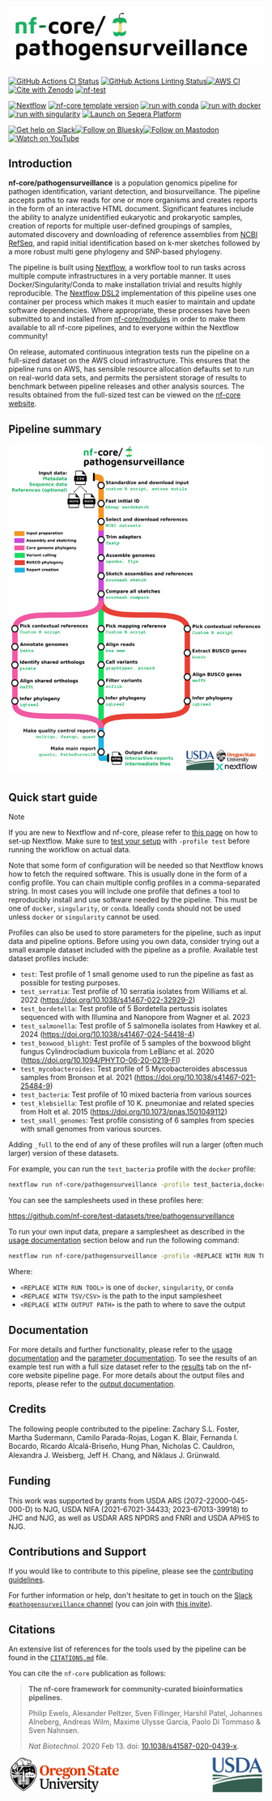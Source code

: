 <h1>
  <picture>
    <source media="(prefers-color-scheme: dark)" srcset="docs/images/nf-core-pathogensurveillance_logo_dark.png">
    <img alt="nf-core/pathogensurveillance" src="docs/images/nf-core-pathogensurveillance_logo_light.png">
  </picture>
</h1>

[![GitHub Actions CI Status](https://github.com/nf-core/pathogensurveillance/actions/workflows/ci.yml/badge.svg)](https://github.com/nf-core/pathogensurveillance/actions/workflows/ci.yml)
[![GitHub Actions Linting Status](https://github.com/nf-core/pathogensurveillance/actions/workflows/linting.yml/badge.svg)](https://github.com/nf-core/pathogensurveillance/actions/workflows/linting.yml)[![AWS CI](https://img.shields.io/badge/CI%20tests-full%20size-FF9900?labelColor=000000&logo=Amazon%20AWS)](https://nf-co.re/pathogensurveillance/results)[![Cite with Zenodo](http://img.shields.io/badge/DOI-10.5281/zenodo.XXXXXXX-1073c8?labelColor=000000)](https://doi.org/10.5281/zenodo.XXXXXXX)
[![nf-test](https://img.shields.io/badge/unit_tests-nf--test-337ab7.svg)](https://www.nf-test.com)

[![Nextflow](https://img.shields.io/badge/version-%E2%89%A524.04.2-green?style=flat&logo=nextflow&logoColor=white&color=%230DC09D&link=https%3A%2F%2Fnextflow.io)](https://www.nextflow.io/)
[![nf-core template version](https://img.shields.io/badge/nf--core_template-3.3.1-green?style=flat&logo=nfcore&logoColor=white&color=%2324B064&link=https%3A%2F%2Fnf-co.re)](https://github.com/nf-core/tools/releases/tag/3.3.1)
[![run with conda](http://img.shields.io/badge/run%20with-conda-3EB049?labelColor=000000&logo=anaconda)](https://docs.conda.io/en/latest/)
[![run with docker](https://img.shields.io/badge/run%20with-docker-0db7ed?labelColor=000000&logo=docker)](https://www.docker.com/)
[![run with singularity](https://img.shields.io/badge/run%20with-singularity-1d355c.svg?labelColor=000000)](https://sylabs.io/docs/)
[![Launch on Seqera Platform](https://img.shields.io/badge/Launch%20%F0%9F%9A%80-Seqera%20Platform-%234256e7)](https://cloud.seqera.io/launch?pipeline=https://github.com/nf-core/pathogensurveillance)

[![Get help on Slack](http://img.shields.io/badge/slack-nf--core%20%23pathogensurveillance-4A154B?labelColor=000000&logo=slack)](https://nfcore.slack.com/channels/pathogensurveillance)[![Follow on Bluesky](https://img.shields.io/badge/bluesky-%40nf__core-1185fe?labelColor=000000&logo=bluesky)](https://bsky.app/profile/nf-co.re)[![Follow on Mastodon](https://img.shields.io/badge/mastodon-nf__core-6364ff?labelColor=FFFFFF&logo=mastodon)](https://mstdn.science/@nf_core)[![Watch on YouTube](http://img.shields.io/badge/youtube-nf--core-FF0000?labelColor=000000&logo=youtube)](https://www.youtube.com/c/nf-core)

## Introduction

**nf-core/pathogensurveillance** is a population genomics pipeline for pathogen identification, variant detection, and biosurveillance.
The pipeline accepts paths to raw reads for one or more organisms and creates reports in the form of an interactive HTML document.
Significant features include the ability to analyze unidentified eukaryotic and prokaryotic samples, creation of reports for multiple user-defined groupings of samples, automated discovery and downloading of reference assemblies from [NCBI RefSeq](https://www.ncbi.nlm.nih.gov/refseq/), and rapid initial identification based on k-mer sketches followed by a more robust multi gene phylogeny and SNP-based phylogeny.

The pipeline is built using [Nextflow](https://www.nextflow.io), a workflow tool to run tasks across multiple compute infrastructures in a very portable manner.
It uses Docker/Singularity/Conda to make installation trivial and results highly reproducible.
The [Nextflow DSL2](https://www.nextflow.io/docs/latest/dsl2.html) implementation of this pipeline uses one container per process which makes it much easier to maintain and update software dependencies.
Where appropriate, these processes have been submitted to and installed from [nf-core/modules](https://github.com/nf-core/modules) in order to make them available to all nf-core pipelines, and to everyone within the Nextflow community!

On release, automated continuous integration tests run the pipeline on a full-sized dataset on the AWS cloud infrastructure.
This ensures that the pipeline runs on AWS, has sensible resource allocation defaults set to run on real-world data sets, and permits the persistent storage of results to benchmark between pipeline releases and other analysis sources. The results obtained from the full-sized test can be viewed on the [nf-core website](https://nf-co.re/pathogensurveillance/results).

## Pipeline summary

![](docs/images/pipeline_diagram.png)

## Quick start guide

> [!NOTE]
> If you are new to Nextflow and nf-core, please refer to [this page](https://nf-co.re/docs/usage/installation) on how to set-up Nextflow. Make sure to [test your setup](https://nf-co.re/docs/usage/introduction#how-to-run-a-pipeline) with `-profile test` before running the workflow on actual data.

Note that some form of configuration will be needed so that Nextflow knows how to fetch the required software.
This is usually done in the form of a config profile.
You can chain multiple config profiles in a comma-separated string.
In most cases you will include one profile that defines a tool to reproducibly install and use software needed by the pipeline.
This must be one of `docker`, `singularity`, or `conda`.
Ideally `conda` should not be used unless `docker` or `singularity` cannot be used.

Profiles can also be used to store parameters for the pipeline, such as input data and pipeline options.
Before using you own data, consider trying out a small example dataset included with the pipeline as a profile.
Available test dataset profiles include:

- `test`: Test profile of 1 small genome used to run the pipeline as fast as possible for testing purposes.
- `test_serratia`: Test profile of 10 serratia isolates from Williams et al. 2022 (https://doi.org/10.1038/s41467-022-32929-2)
- `test_bordetella`: Test profile of 5 Bordetella pertussis isolates sequenced with with Illumina and Nanopore from Wagner et al. 2023
- `test_salmonella`: Test profile of 5 salmonella isolates from Hawkey et al. 2024 (https://doi.org/10.1038/s41467-024-54418-4)
- `test_boxwood_blight`: Test profile of 5 samples of the boxwood blight fungus Cylindrocladium buxicola from LeBlanc et al. 2020 (https://doi.org/10.1094/PHYTO-06-20-0219-FI)
- `test_mycobacteroides`: Test profile of 5 Mycobacteroides abscessus samples from Bronson et al. 2021 (https://doi.org/10.1038/s41467-021-25484-9)
- `test_bacteria`: Test profile of 10 mixed bacteria from various sources
- `test_klebsiella`: Test profile of 10 K. pneumoniae and related species from Holt et al. 2015 (https://doi.org/10.1073/pnas.1501049112)
- `test_small_genomes`: Test profile consisting of 6 samples from species with small genomes from various sources.

Adding `_full` to the end of any of these profiles will run a larger (often much larger) version of these datasets.

For example, you can run the `test_bacteria` profile with the `docker` profile:

```bash
nextflow run nf-core/pathogensurveillance -profile test_bacteria,docker -resume --outdir test_output
```

You can see the samplesheets used in these profiles here:

https://github.com/nf-core/test-datasets/tree/pathogensurveillance

To run your own input data, prepare a samplesheet as described in the [usage documentation](docs/usage/#samplesheet-input) section below and run the following command:

```bash
nextflow run nf-core/pathogensurveillance -profile <REPLACE WITH RUN TOOL> -resume --input <REPLACE WITH TSV/CSV> --outdir <REPLACE WITH OUTPUT PATH>
```

Where:

- `<REPLACE WITH RUN TOOL>` is one of `docker`, `singularity`, or `conda`
- `<REPLACE WITH TSV/CSV>` is the path to the input samplesheet
- `<REPLACE WITH OUTPUT PATH>` is the path to where to save the output


## Documentation

For more details and further functionality, please refer to the [usage documentation](https://nf-co.re/pathogensurveillance/usage) and the [parameter documentation](https://nf-co.re/pathogensurveillance/parameters).
To see the results of an example test run with a full size dataset refer to the [results](https://nf-co.re/pathogensurveillance/results) tab on the nf-core website pipeline page.
For more details about the output files and reports, please refer to the [output documentation](https://nf-co.re/pathogensurveillance/output).

## Credits

The following people contributed to the pipeline: Zachary S.L. Foster, Martha Sudermann, Camilo Parada-Rojas, Logan K. Blair, Fernanda I. Bocardo, Ricardo Alcalá-Briseño, Hung Phan, Nicholas C. Cauldron, Alexandra J. Weisberg, Jeﬀ H. Chang, and Niklaus J. Grünwald.

## Funding

This work was supported by grants from USDA ARS (2072-22000-045-000-D) to NJG, USDA NIFA (2021-67021-34433; 2023-67013-39918) to JHC and NJG, as well as USDAR ARS NPDRS and FNRI and USDA APHIS to NJG.

## Contributions and Support

If you would like to contribute to this pipeline, please see the [contributing guidelines](.github/CONTRIBUTING.md).

For further information or help, don't hesitate to get in touch on the [Slack `#pathogensurveillance` channel](https://nfcore.slack.com/channels/pathogensurveillance) (you can join with [this invite](https://nf-co.re/join/slack)).

## Citations

<!-- TODO nf-core: Add citation for pipeline after first release. Uncomment lines below and update Zenodo doi and badge at the top of this file. -->
<!-- If you use nf-core/pathogensurveillance for your analysis, please cite it using the following doi: [10.5281/zenodo.XXXXXX](https://doi.org/10.5281/zenodo.XXXXXX) -->

<!-- TODO nf-core: Add bibliography of tools and data used in your pipeline -->

An extensive list of references for the tools used by the pipeline can be found in the [`CITATIONS.md`](CITATIONS.md) file.

You can cite the `nf-core` publication as follows:

> **The nf-core framework for community-curated bioinformatics pipelines.**
>
> Philip Ewels, Alexander Peltzer, Sven Fillinger, Harshil Patel, Johannes Alneberg, Andreas Wilm, Maxime Ulysse Garcia, Paolo Di Tommaso & Sven Nahnsen.
>
> _Nat Biotechnol._ 2020 Feb 13. doi: [10.1038/s41587-020-0439-x](https://dx.doi.org/10.1038/s41587-020-0439-x).

<picture>
    <source media="(prefers-color-scheme: dark)" srcset="docs/images/combined_logos_dark.png">
    <img alt="Logos of University of Oregon and USAD" src="docs/images/combined_logos_light.png">
</picture>

